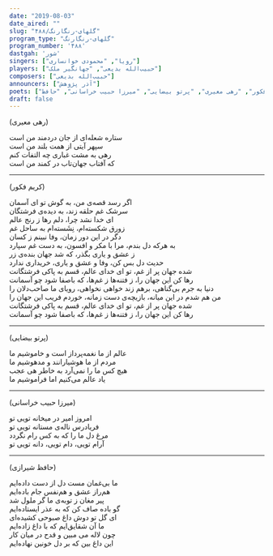 ```yaml
---
date: "2019-08-03"
date_aired: ""
slug: "گلهای-رنگارنگ/۴۸۸"
program_type: "گلهای-رنگارنگ"
program_number: '۴۸۸'
dastgah: 'شور'
singers: ["رویا", "محمودی خوانساری"]
players: ["حبیب‌الله بدیعی", "جهانگیر ملک"]
composers: ["حبیب‌الله بدیعی"]
announcers: ["آذر پژوهش"]
poets: ["کریم فکور", "رهی معیری", "پرتو بیضایی", "میرزا حبیب خراسانی", "حافظ"]
draft: false
---
```


(رهی معیری)  

ستاره شعله‌ای از جان دردمند من است  
سپهر آیتی از همت بلند من است  
رهی به مشت غباری چه التفات كنم  
كه آفتاب جهان‌تاب در كمند من است  

---  

(کریم فکور)  

اگر رسد قصه‌ی من، به گوش تو ای آسمان  
سرشک غم حلقه زند، به دیده‌ی فرشتگان  
ای خدا نشد چرا، دلم رها ز رنج عالم  
زورق شکسته‌ام، نِشَسته‌ام به ساحل غم  
دگر در این دور زمان، وفا نبینم ز كسان  
به هركه دل بندم، مرا با مكر و افسون، به دست غم سپارد  
ز عشق و یاری بگذر، که شد جهان بنده‌ی زر  
حدیث دل بس کن، وفا و عشق و یاری، خریداری ندارد  
شده جهان پر از غم، تو ای خدای عالم، قسم به پاکی فرشتگانت  
رها کن این جهان را، ز فتنه‌ها ز غم‌ها، که باصفا شود چو آسمانت  
دنیا به جرم بی‌گناهی، برهم زند خواهی نخواهی، رویای ما صاحب‌دلان را  
من هم شدم در این میانه، بازیچه‌ی دست زمانه، خوردم فریب این جهان را  
شده جهان پر از غم، تو ای خدای عالم، قسم به پاکی فرشتگانت  
رها كن این جهان را، ز فتنه‌ها ز غم‌ها، که باصفا شود چو آسمانت  

---  

(پرتو بیضایی)  

عالم از ما نغمه‌پرداز است و خاموشیم ما  
مردم از ما هوشیارانند و مدهوشیم ما  
هیچ کس ما را نمی‌آرد به خاطر هی عجب  
یاد عالم می‌کنیم اما فراموشیم ما  

---  

(میرزا حبیب خراسانی)  

امروز امیر در میخانه تویی تو  
فریادرس ناله‌ی مستانه تویی تو  
مرغ دل ما را كه به كس رام نگردد  
آرام تویی، دام تویی، دانه تویی تو  

---  

(حافظ شیرازی)  

ما بی‌غمان مست دل از دست داده‌ایم  
هم‌راز عشق و هم‌نفس جام باده‌ایم  
پیر مغان ز توبه‌ی ما گر ملول شد  
گو باده صاف کن که به عذر ایستاده‌ایم  
ای گل تو دوش داغ صبوحی کشیده‌ای  
ما آن شقایق‌ایم كه با داغ زاده‌ایم  
چون لاله می مبین و قدح در میان کار  
این داغ بین که بر دل خونین نهاده‌ایم  
